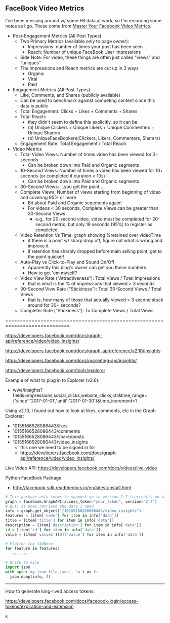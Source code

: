 ## FaceBook Video Metrics
I've been messing around w/ some FB data at work, so I'm recording some notes as I go.  These come
from [Master Your Facebook Video Metrics](https://www.rivaliq.com/blog/mastering-facebook-video-metrics/).

* Post-Engagement Metrics (All Post Types)
  - Two Primary Metrics (available only to page owner):
    * Impressions: number of times your post has been seen
    * Reach: Number of unique FaceBook User impressions
  - Side Note: For video, these things are often just called "views" and "uniques"
  - The Impressions and Reach metrics are cut up in 3 ways
    * Organic
    * Viral 
    * Paid
* Engagement Metrics (All Post Types)
  - Like, Comments, and Shares (publicly available)
  - Can be used to benchmark against competing content since this data is public
  - Total Engagement: Clicks + Likes + Comments + Shares
  - Total Reach: 
    * they didn't seem to define this explicitly, so it can be
    * (a) Unique Clickers + Unique Likers + Unique Commenters + Unique Sharers
    * (b) UniqueFaceBookers(Clickers, Likers, Commenters, Sharers)
  - Engagement Rate:  Total Engagement / Total Reach
* Video Metrics
  - Total Video Views: Number of times video has been viewed for 3+ seconds
    * Can be broken down into Paid and Organic segments
  - 10-Second Views:  Number of times a video has been viewed for 10+ seconds (or completed if duration < 10s)
    * Can be broken down into Paid and Organic segments
  - 30-Second Views:  ...you get the point...
  - Complete Views:  Number of views starting from beginning of video and covering 95% or more
    * Bit about Paid and Organic segements again!
    * For videos < 30 seconds, Complete Views can be greater than 30-Second Views
      - e.g., for 20-second video, video must be completed for 20-second metric, but only 19 seconds (95%) to register as completed
  - Video Retention Vs Time:  graph showing %retained over videoTime
    * if there is a point w/ sharp drop off, figure out what is wrong and improve it
    * if retention has sharply dropped before main selling point, get to the point quicker!
  - Auto-Play vs Click-to-Play and Sound On/Off
    * Apparently this blog's owner can get you these numbers
    * How to get 'em myself?
  - Video View Rate ("Attractiveness"):  Total Views / Total Impressions
    * that is what is the % of impressions that viewed > 3 seconds 
  - 30-Second View Rate ("Stickiness"):  Total 30-Second Views / Total Views
    * that is, how many of those that actually viewed > 3 second stuck around for 30+ seconds?
  - Completer Rate ("Stickiness"):  To Complete Views / Total Views

============================================================================

https://developers.facebook.com/docs/graph-api/reference/video/video_insights/

https://developers.facebook.com/docs/graph-api/reference/v2.10/insights

https://developers.facebook.com/docs/marketing-api/insights/

https://developers.facebook.com/tools/explorer

Example of what to plug in to Explorer (v2.6):
* wwe/insights?fields=impressions,social_clicks,website_clicks,ctr&time_range={'since':'2017-01-01','until':'2017-01-30'}&time_increment=1

Using v2.10, I found out how to look at likes, comments, etc in the Graph Explorer:
* 10155166528086443/likes  
* 10155166528086443/comments
* 10155166528086443/sharedposts
* 10155166528086443/video_insights
  - this one we need to be signed in for
  - https://developers.facebook.com/docs/graph-api/reference/video/video_insights/


Live Video API: https://developers.facebook.com/docs/videos/live-video


Python FaceBook Package
* http://facebook-sdk.readthedocs.io/en/latest/install.html
```python
# This package only seems to support up to version 2.7 (currently on v2.10)
graph = facebook.GraphAPI(access_token="your_token", version="2.7")
# But! It does retrieve the data I need
info = graph.get_object("/10155166528086443/video_insights")
features = [item['name'] for item in info['data']]
title = [item['title'] for item in info['data']]
description = [item['description'] for item in info['data']]
id = [item['id'] for item in info['data']]
value = [item['values'][0]['value'] for item in info['data']]

# Flatten the JSONese
for feature in features:
  .........
  
# Write to File
import json
with open('my_json_file.json', 'w') as f:
  json.dump(info, f)

```

------------------------------------------

How to generate long-lived access tokens:

https://developers.facebook.com/docs/facebook-login/access-tokens/expiration-and-extension


k
